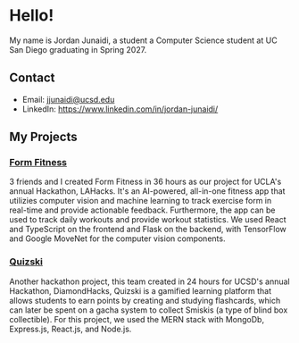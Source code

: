 # Hello!

My name is Jordan Junaidi, a student a Computer Science student at UC San Diego graduating in Spring 2027.

## Contact

- Email: jjunaidi@ucsd.edu
- LinkedIn: https://www.linkedin.com/in/jordan-junaidi/

## My Projects

### [Form Fitness](https://github.com/LAHacks25/form-fitness)
3 friends and I created Form Fitness in 36 hours as our project for UCLA's annual Hackathon, LAHacks. It's an AI-powered, all-in-one fitness app that utilizies computer vision and machine learning to track exercise form in real-time and provide actionable feedback. Furthermore, the app can be used to track daily workouts and provide workout statistics. We used React and TypeScript on the frontend and Flask on the backend, with TensorFlow and Google MoveNet for the computer vision components. 

### [Quizski](https://github.com/JordanJunaidi/Quizki)
Another hackathon project, this team created in 24 hours for UCSD's annual Hackathon, DiamondHacks, Quizski is a gamified learning platform that allows students to earn points by creating and studying flashcards, which can later be spent on a gacha system to collect Smiskis (a type of blind box collectible). For this project, we used the MERN stack with MongoDb, Express.js, React.js, and Node.js.

<!--
**JordanJunaidi/JordanJunaidi** is a ✨ _special_ ✨ repository because its `README.md` (this file) appears on your GitHub profile.

Here are some ideas to get you started:

- 🔭 I’m currently working on ...
- 🌱 I’m currently learning ...
- 👯 I’m looking to collaborate on ...
- 🤔 I’m looking for help with ...
- 💬 Ask me about ...
- 📫 How to reach me: ...
- 😄 Pronouns: ...
- ⚡ Fun fact: ...
-->
